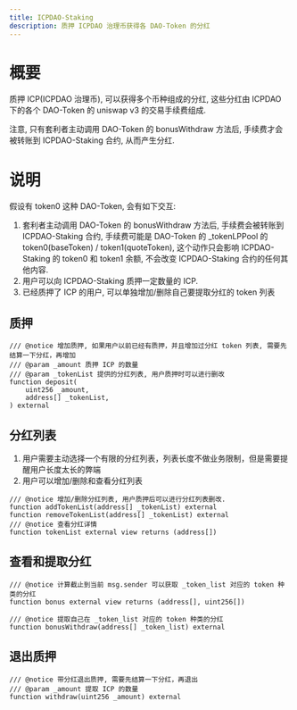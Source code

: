 ```yaml
---
title: ICPDAO-Staking
description: 质押 ICPDAO 治理币获得各 DAO-Token 的分红
---
```


# 概要

质押 ICP(ICPDAO 治理币), 可以获得多个币种组成的分红, 这些分红由 ICPDAO 下的各个 DAO-Token 的 uniswap v3 的交易手续费组成.

注意, 只有套利者主动调用 DAO-Token 的 bonusWithdraw 方法后, 手续费才会被转账到 ICPDAO-Staking 合约, 从而产生分红.

# 说明

假设有 token0 这种 DAO-Token, 会有如下交互:

1. 套利者主动调用 DAO-Token 的 bonusWithdraw 方法后, 手续费会被转账到 ICPDAO-Staking 合约, 手续费可能是 DAO-Token 的 _tokenLPPool 的 token0(baseToken) / token1(quoteToken), 这个动作只会影响 ICPDAO-Staking 的 token0 和 token1 余额, 不会改变 ICPDAO-Staking 合约的任何其他内容.
2. 用户可以向 ICPDAO-Staking 质押一定数量的 ICP.
3. 已经质押了 ICP 的用户, 可以单独增加/删除自己要提取分红的 token 列表

## 质押

```solidity
/// @notice 增加质押, 如果用户以前已经有质押，并且增加过分红 token 列表, 需要先结算一下分红，再增加
/// @param _amount 质押 ICP 的数量
/// @param _tokenList 提供的分红列表, 用户质押时可以进行删改
function deposit(
    uint256 _amount, 
    address[] _tokenList,
) external
```

## 分红列表

1. 用户需要主动选择一个有限的分红列表，列表长度不做业务限制，但是需要提醒用户长度太长的弊端
2. 用户可以增加/删除和查看分红列表

```solidity
/// @notice 增加/删除分红列表, 用户质押后可以进行分红列表删改.
function addTokenList(address[] _tokenList) external
function removeTokenList(address[] _tokenList) external
/// @notice 查看分红详情
function tokenList external view returns (address[])
```

## 查看和提取分红

```solidity
/// @notice 计算截止到当前 msg.sender 可以获取 _token_list 对应的 token 种类的分红
function bonus external view returns (address[], uint256[])

/// @notice 提取自己在 _token_list 对应的 token 种类的分红
function bonusWithdraw(address[] _token_list) external
```

## 退出质押

```solidity
/// @notice 带分红退出质押, 需要先结算一下分红，再退出
/// @param _amount 提取 ICP 的数量
function withdraw(uint256 _amount) external
```
